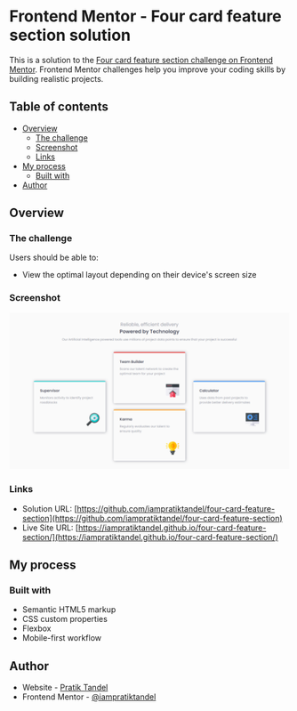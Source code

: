 # Frontend Mentor - Four card feature section solution

This is a solution to the [Four card feature section challenge on Frontend Mentor](https://www.frontendmentor.io/challenges/four-card-feature-section-weK1eFYK). Frontend Mentor challenges help you improve your coding skills by building realistic projects.

## Table of contents

- [Overview](#overview)
  - [The challenge](#the-challenge)
  - [Screenshot](#screenshot)
  - [Links](#links)
- [My process](#my-process)
  - [Built with](#built-with)
- [Author](#author)

## Overview

### The challenge

Users should be able to:

- View the optimal layout depending on their device's screen size

### Screenshot

![](./images/four-card-feature-section.png)

### Links

- Solution URL: [https://github.com/iampratiktandel/four-card-feature-section](https://github.com/iampratiktandel/four-card-feature-section)
- Live Site URL: [https://iampratiktandel.github.io/four-card-feature-section/](https://iampratiktandel.github.io/four-card-feature-section/)

## My process

### Built with

- Semantic HTML5 markup
- CSS custom properties
- Flexbox
- Mobile-first workflow

## Author

- Website - [Pratik Tandel](https://iampratiktandel.github.io/)
- Frontend Mentor - [@iampratiktandel](https://www.frontendmentor.io/profile/iampratiktandel)
